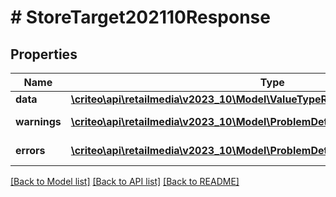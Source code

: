 # # StoreTarget202110Response

## Properties

Name | Type | Description | Notes
------------ | ------------- | ------------- | -------------
**data** | [**\criteo\api\retailmedia\v2023_10\Model\ValueTypeResourceOfStoreTarget202110**](ValueTypeResourceOfStoreTarget202110.md) |  | [optional]
**warnings** | [**\criteo\api\retailmedia\v2023_10\Model\ProblemDetails[]**](ProblemDetails.md) |  | [optional] [readonly]
**errors** | [**\criteo\api\retailmedia\v2023_10\Model\ProblemDetails[]**](ProblemDetails.md) |  | [optional] [readonly]

[[Back to Model list]](../../README.md#models) [[Back to API list]](../../README.md#endpoints) [[Back to README]](../../README.md)
